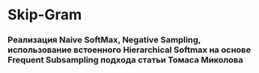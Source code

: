# Skip-Gram

### Реализация Naive SoftMax, Negative Sampling, использование встоенного Hierarchical Softmax на основе Frequent Subsampling подхода статьи Томаса Миколова

